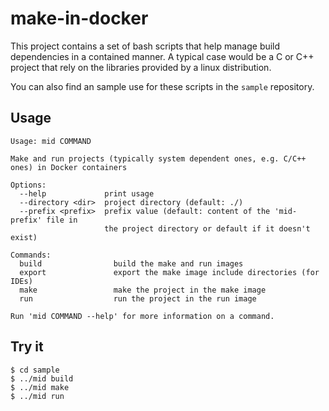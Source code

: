 # make-in-docker

This project contains a set of bash scripts that help manage build dependencies in a contained manner. A typical case would be a C or C++ project that rely on the libraries provided by a linux distribution.

You can also find an sample use for these scripts in the `sample` repository.

## Usage

```
Usage: mid COMMAND

Make and run projects (typically system dependent ones, e.g. C/C++ ones) in Docker containers

Options:
  --help             print usage
  --directory <dir>  project directory (default: ./)
  --prefix <prefix>  prefix value (default: content of the 'mid-prefix' file in
                     the project directory or default if it doesn't exist)

Commands:
  build                build the make and run images
  export               export the make image include directories (for IDEs)
  make                 make the project in the make image
  run                  run the project in the run image

Run 'mid COMMAND --help' for more information on a command.
```

## Try it
```
$ cd sample
$ ../mid build
$ ../mid make
$ ../mid run
```
